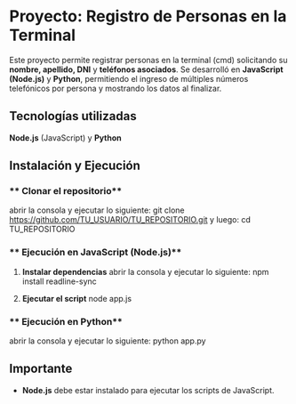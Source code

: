 # Proyecto: Registro de Personas en la Terminal

Este proyecto permite registrar personas en la terminal (cmd) solicitando su **nombre, apellido, DNI** y **teléfonos asociados**. Se desarrolló en **JavaScript (Node.js)** y **Python**, permitiendo el 
ingreso de múltiples números telefónicos por persona y mostrando los datos al finalizar.



## Tecnologías utilizadas

**Node.js** (JavaScript) y
**Python**


## Instalación y Ejecución

### ** Clonar el repositorio**
abrir la consola y ejecutar lo siguiente:
git clone https://github.com/TU_USUARIO/TU_REPOSITORIO.git y luego: 
cd TU_REPOSITORIO

### ** Ejecución en JavaScript (Node.js)**

1. **Instalar dependencias**
   abrir la consola y ejecutar lo siguiente:
   npm install readline-sync

2. **Ejecutar el script**
   node app.js


### ** Ejecución en Python**
abrir la consola y ejecutar lo siguiente:
python app.py


## Importante
- **Node.js** debe estar instalado para ejecutar los scripts de JavaScript.


